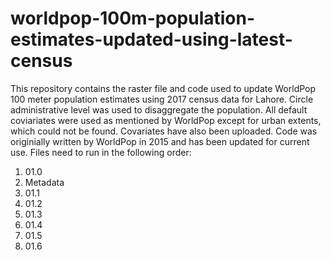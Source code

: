 # worldpop-100m-population-estimates-updated-using-latest-census
This repository contains the raster file and code used to update WorldPop 100 meter population estimates using 2017 census data for Lahore.
Circle administrative level was used to disaggregate the population. All default coviariates were used as mentioned by WorldPop except for urban extents,
which could not be found. Covariates have also been uploaded. Code was originially written by WorldPop in 2015 and has been updated for current use.
Files need to run in the following order:
1. 01.0
2. Metadata
3. 01.1
4. 01.2
5. 01.3
6. 01.4
7. 01.5
8. 01.6
